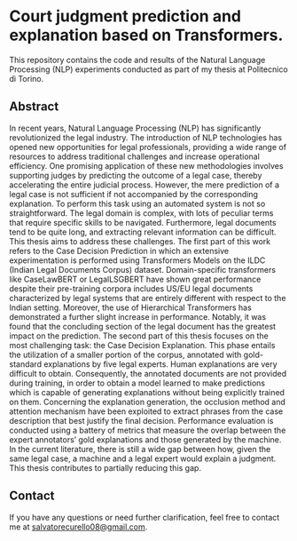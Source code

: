 # Court judgment prediction and explanation based on Transformers.

This repository contains the code and results of the Natural Language Processing (NLP) experiments conducted as part of my thesis at Politecnico di Torino.

## Abstract
In recent years, Natural Language Processing (NLP) has significantly revolutionized the legal industry. The introduction of NLP technologies has opened new opportunities for legal professionals, providing a wide range of resources to address traditional challenges and increase operational efficiency. One promising application of these new methodologies involves supporting judges by predicting the outcome of a legal case, thereby accelerating the entire judicial process. However, the mere prediction of a legal case is not sufficient if not accompanied by the corresponding explanation. To perform this task using an automated system is not so straightforward. The legal domain is complex, with lots of peculiar terms that require specific skills to be navigated. Furthermore, legal documents tend to be quite long, and extracting relevant information can be difficult. This thesis aims to address these challenges. The first part of this work refers to the Case Decision Prediction in which an extensive experimentation is performed using Transformers Models on the ILDC (Indian Legal Documents Corpus) dataset. Domain-specific transformers like CaseLawBERT or LegalLSGBERT have shown great performance despite their pre-training corpora includes US/EU legal documents characterized by legal systems that are entirely different with respect to the Indian setting. Moreover, the use of Hierarchical Transformers has demonstrated a further slight increase in performance. Notably, it was found that the concluding section of the legal document has the greatest impact on the prediction. The second part of this thesis focuses on the most challenging task: the Case Decision Explanation. This phase entails the utilization of a smaller portion of the corpus, annotated with gold-standard explanations by five legal experts. Human explanations are very difficult to obtain. Consequently, the annotated documents are not provided during training, in order to obtain a model learned to make predictions which is capable of generating explanations without being explicitly trained on them. Concerning the explanation generation, the occlusion method and attention mechanism have been exploited to extract phrases from the case description that best justify the final decision. Performance evaluation is conducted using a battery of metrics that measure the overlap between the expert annotators’ gold explanations and those generated by the machine. In the current literature, there is still a wide gap between how, given the same legal case, a machine and a legal expert would explain a judgment. This thesis contributes to partially reducing this gap.

## Contact

If you have any questions or need further clarification, feel free to contact me at salvatorecurello08@gmail.com.
